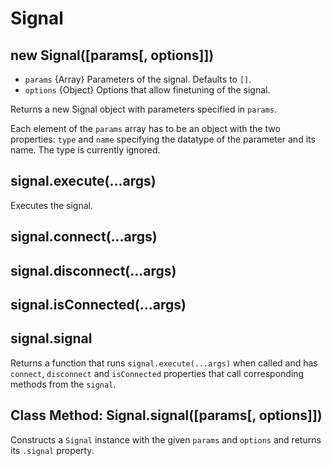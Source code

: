 # Signal

## new Signal(\[params\[, options\]\])

* `params` {Array} Parameters of the signal. Defaults to `[]`.
* `options` {Object} Options that allow finetuning of the signal.

Returns a new Signal object with parameters specified in `params`.

Each element of the `params` array has to be an object with the two properties:
`type` and `name` specifying the datatype of the parameter and its name.
The type is currently ignored.

## signal.execute(...args)

Executes the signal.

## signal.connect(...args)

## signal.disconnect(...args)

## signal.isConnected(...args)

## signal.signal

Returns a function that runs `signal.execute(...args)` when called and has
`connect`, `disconnect` and `isConnected` properties that call corresponding
methods from the `signal`.

## Class Method: Signal.signal(\[params\[, options\]\])

Constructs a `Signal` instance with the given `params` and `options` and
returns its `.signal` property.
